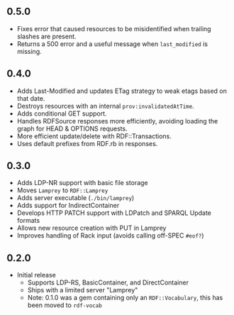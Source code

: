 0.5.0
-----
 - Fixes error that caused resources to be misidentified when trailing
 slashes are present.
 - Returns a 500 error and a useful message when `last_modified` is
 missing.

0.4.0
-----
 - Adds Last-Modified and updates ETag strategy to weak etags based on
 that date.
 - Destroys resources with an internal `prov:invalidatedAtTime`.
 - Adds conditional GET support.
 - Handles RDFSource responses more efficiently, avoiding loading the
 graph for HEAD & OPTIONS requests.
 - More efficient update/delete with RDF::Transactions.
 - Uses default prefixes from RDF.rb in responses.

0.3.0
------
 - Adds LDP-NR support with basic file storage
 - Moves `Lamprey` to `RDF::Lamprey`
 - Adds server executable (`./bin/lamprey`)
 - Adds support for IndirectContainer
 - Develops HTTP PATCH support with LDPatch and SPARQL Update formats
 - Allows new resource creation with PUT in Lamprey
 - Improves handling of Rack input (avoids calling off-SPEC `#eof?`)
 
0.2.0 
------
 - Initial release
   - Supports LDP-RS, BasicContainer, and DirectContainer
   - Ships with a limited server "Lamprey"
   - Note: 0.1.0 was a gem containing only an `RDF::Vocabulary`, this
     has been moved to `rdf-vocab`
